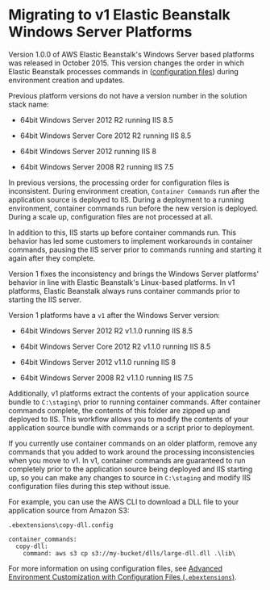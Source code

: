 # Migrating to v1 Elastic Beanstalk Windows Server Platforms<a name="dotnet-v2migration"></a>

Version 1\.0\.0 of AWS Elastic Beanstalk's Windows Server based platforms was released in October 2015\. This version changes the order in which Elastic Beanstalk processes commands in \([configuration files](ebextensions.md)\) during environment creation and updates\.

Previous platform versions do not have a version number in the solution stack name:

+ 64bit Windows Server 2012 R2 running IIS 8\.5

+ 64bit Windows Server Core 2012 R2 running IIS 8\.5

+ 64bit Windows Server 2012 running IIS 8

+ 64bit Windows Server 2008 R2 running IIS 7\.5

In previous versions, the processing order for configuration files is inconsistent\. During environment creation, `Container Commands` run after the application source is deployed to IIS\. During a deployment to a running environment, container commands run before the new version is deployed\. During a scale up, configuration files are not processed at all\.

In addition to this, IIS starts up before container commands run\. This behavior has led some customers to implement workarounds in container commands, pausing the IIS server prior to commands running and starting it again after they complete\.

Version 1 fixes the inconsistency and brings the Windows Server platforms' behavior in line with Elastic Beanstalk's Linux\-based platforms\. In v1 platforms, Elastic Beanstalk always runs container commands prior to starting the IIS server\.

Version 1 platforms have a `v1` after the Windows Server version:

+ 64bit Windows Server 2012 R2 v1\.1\.0 running IIS 8\.5

+ 64bit Windows Server Core 2012 R2 v1\.1\.0 running IIS 8\.5

+ 64bit Windows Server 2012 v1\.1\.0 running IIS 8

+ 64bit Windows Server 2008 R2 v1\.1\.0 running IIS 7\.5

Additionally, v1 platforms extract the contents of your application source bundle to `C:\staging\` prior to running container commands\. After container commands complete, the contents of this folder are zipped up and deployed to IIS\. This workflow allows you to modify the contents of your application source bundle with commands or a script prior to deployment\.

If you currently use container commands on an older platform, remove any commands that you added to work around the processing inconsistencies when you move to v1\. In v1, container commands are guaranteed to run completely prior to the application source being deployed and IIS starting up, so you can make any changes to source in `C:\staging` and modify IIS configuration files during this step without issue\.

For example, you can use the AWS CLI to download a DLL file to your application source from Amazon S3:

`.ebextensions\copy-dll.config`

```
container_commands:
  copy-dll:
    command: aws s3 cp s3://my-bucket/dlls/large-dll.dll .\lib\
```

For more information on using configuration files, see [Advanced Environment Customization with Configuration Files \(`.ebextensions`\)](ebextensions.md)\.